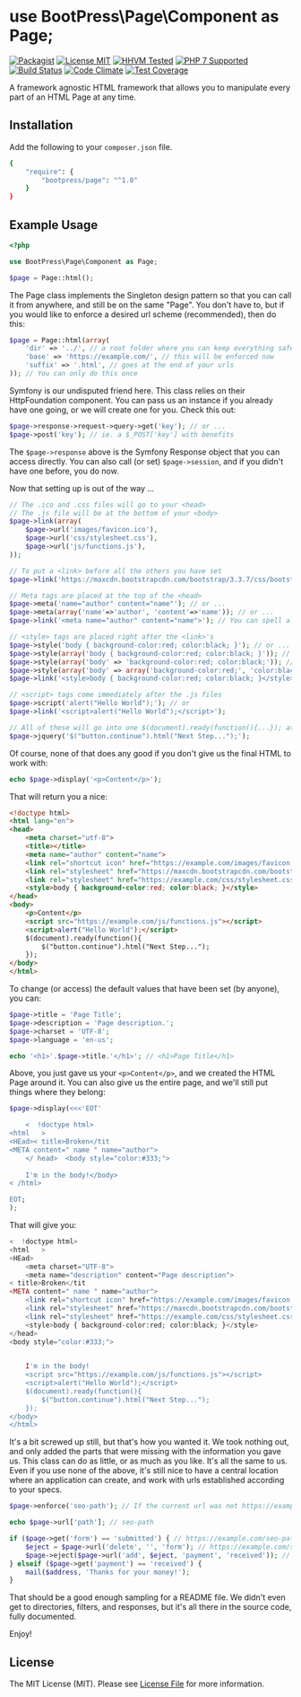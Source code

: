 # use BootPress\Page\Component as Page;

[![Packagist][badge-version]][link-packagist]
[![License MIT][badge-license]](LICENSE.md)
[![HHVM Tested][badge-hhvm]][link-travis]
[![PHP 7 Supported][badge-php]][link-travis]
[![Build Status][badge-travis]][link-travis]
[![Code Climate][badge-code-climate]][link-code-climate]
[![Test Coverage][badge-coverage]][link-coverage]

A framework agnostic HTML framework that allows you to manipulate every part of an HTML Page at any time.

## Installation

Add the following to your ``composer.json`` file.

``` bash
{
    "require": {
        "bootpress/page": "^1.0"
    }
}
```

## Example Usage

``` php
<?php

use BootPress\Page\Component as Page;

$page = Page::html();
```

The Page class implements the Singleton design pattern so that you can call it from anywhere, and still be on the same "Page".  You don't have to, but if you would like to enforce a desired url scheme (recommended), then do this:

``` php
$page = Page::html(array(
    'dir' => '../', // a root folder where you can keep everything safe and sound
    'base' => 'https://example.com/', // this will be enforced now
    'suffix' => '.html', // goes at the end of your urls
)); // You can only do this once
```

Symfony is our undisputed friend here.  This class relies on their HttpFoundation component.  You can pass us an instance if you already have one going, or we will create one for you.  Check this out:

```php
$page->response->request->query->get('key'); // or ...
$page->post('key'); // ie. a $_POST['key'] with benefits
```

The ``$page->response`` above is the Symfony Response object that you can access directly.  You can also call (or set) ``$page->session``, and if you didn't have one before, you do now.

Now that setting up is out of the way ...

``` php
// The .ico and .css files will go to your <head>
// The .js file will be at the bottom of your <body>
$page->link(array(
    $page->url('images/favicon.ico'),
    $page->url('css/stylesheet.css'),
    $page->url('js/functions.js'),
));

// To put a <link> before all the others you have set
$page->link('https://maxcdn.bootstrapcdn.com/bootstrap/3.3.7/css/bootstrap.min.css', 'prepend');

// Meta tags are placed at the top of the <head>
$page->meta('name="author" content="name"'); // or ...
$page->meta(array('name'=>'author', 'content'=>'name')); // or ...
$page->link('<meta name="author" content="name">'); // You can spell all these tags out with the link method

// <style> tags are placed right after the <link>'s
$page->style('body { background-color:red; color:black; }'); // or ...
$page->style(array('body { background-color:red; color:black; }')); // or ...
$page->style(array('body' => 'background-color:red; color:black;')); // or ...
$page->style(array('body' => array('background-color:red;', 'color:black;'))); // or ...
$page->link('<style>body { background-color:red; color:black; }</style>');

// <script> tags come immediately after the .js files
$page->script('alert("Hello World");'); // or
$page->link('<script>alert("Hello World");</script>');

// All of these will go into one $(document).ready(function(){...}); at the bottom of your page
$page->jquery('$("button.continue").html("Next Step...");');
```

Of course, none of that does any good if you don't give us the final HTML to work with:

``` php
echo $page->display('<p>Content</p>');
```

That will return you a nice:

``` html
<!doctype html>
<html lang="en">
<head>
    <meta charset="utf-8">
    <title></title>
    <meta name="author" content="name">
    <link rel="shortcut icon" href="https://example.com/images/favicon.ico">
    <link rel="stylesheet" href="https://maxcdn.bootstrapcdn.com/bootstrap/3.3.7/css/bootstrap.min.css">
    <link rel="stylesheet" href="https://example.com/css/stylesheet.css">
    <style>body { background-color:red; color:black; }</style>
</head>
<body>
    <p>Content</p>
    <script src="https://example.com/js/functions.js"></script>
    <script>alert("Hello World");</script>
    $(document).ready(function(){
        $("button.continue").html("Next Step...");
    });
</body>
</html>
```

To change (or access) the default values that have been set (by anyone), you can:

``` php
$page->title = 'Page Title';
$page->description = 'Page description.';
$page->charset = 'UTF-8';
$page->language = 'en-us';

echo '<h1>'.$page->title.'</h1>'; // <h1>Page Title</h1>
```

Above, you just gave us your ``<p>Content</p>``, and we created the HTML Page around it.  You can also give us the entire page, and we'll still put things where they belong:

``` php
$page->display(<<<'EOT'

	<  !doctype html>
<html   >
<HEad>< title>Broken</tit
<META content=" name " name="author">
	</ head>  <body style="color:#333;">
	
	I'm in the body!</body>
< /html>

EOT;
);
```

That will give you:

``` php
<  !doctype html>
<html   >
<HEad>
    <meta charset="UTF-8">
    <meta name="description" content="Page description">
< title>Broken</tit
<META content=" name " name="author">
    <link rel="shortcut icon" href="https://example.com/images/favicon.ico">
    <link rel="stylesheet" href="https://maxcdn.bootstrapcdn.com/bootstrap/3.3.7/css/bootstrap.min.css">
    <link rel="stylesheet" href="https://example.com/css/stylesheet.css">
    <style>body { background-color:red; color:black; }</style>
</head>
<body style="color:#333;">

	
	I'm in the body!
    <script src="https://example.com/js/functions.js"></script>
    <script>alert("Hello World");</script>
    $(document).ready(function(){
        $("button.continue").html("Next Step...");
    });
</body>
</html>
```

It's a bit screwed up still, but that's how you wanted it.  We took nothing out, and only added the parts that were missing with the information you gave us.  This class can do as little, or as much as you like.  It's all the same to us.  Even if you use none of the above, it's still nice to have a central location where an application can create, and work with urls established according to your specs.

``` php
$page->enforce('seo-path'); // If the current url was not https://example.com/seo-path.html, it is now.

echo $page->url['path']; // seo-path

if ($page->get('form') == 'submitted') { // https://example.com/seo-path.html?form=submitted
    $eject = $page->url('delete', '', 'form'); // https://example.com/seo-path.html
    $page->eject($page->url('add', $eject, 'payment', 'received')); // go now to https://example.com/seo-path.html?payment=received
} elseif ($page->get('payment') == 'received') {
    mail($address, 'Thanks for your money!');
}
```

That should be a good enough sampling for a README file.  We didn't even get to directories, filters, and responses, but it's all there in the source code, fully documented.

Enjoy!


## License

The MIT License (MIT). Please see [License File](LICENSE.md) for more information.

[badge-version]: https://img.shields.io/packagist/v/bootpress/page.svg?style=flat-square
[badge-license]: https://img.shields.io/badge/License-MIT-blue.svg?style=flat-square
[badge-hhvm]: https://img.shields.io/badge/HHVM-Tested-8892bf.svg?style=flat-square
[badge-php]: https://img.shields.io/badge/PHP%207-Supported-8892bf.svg?style=flat-square
[badge-travis]: https://img.shields.io/travis/Kylob/Page/master.svg?style=flat-square
[badge-code-climate]: https://img.shields.io/codeclimate/github/Kylob/Page.svg?style=flat-square
[badge-coverage]: https://img.shields.io/codeclimate/coverage/github/Kylob/Page.svg?style=flat-square

[link-packagist]: https://packagist.org/packages/bootpress/page
[link-travis]: https://travis-ci.org/Kylob/Page
[link-code-climate]: https://codeclimate.com/github/Kylob/Page
[link-coverage]: https://codeclimate.com/github/Kylob/Page/coverage
